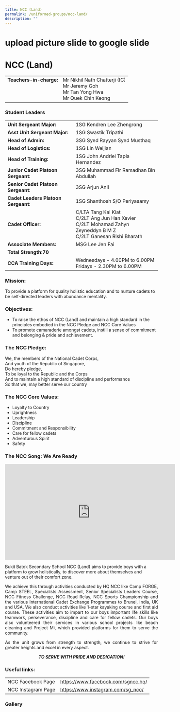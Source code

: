 ```yaml
---
title: NCC (Land)
permalink: /uniformed-groups/ncc-land/
description: ""
---
```

# upload picture slide to google slide

# NCC (Land)


|                           |                   |
|--------------|----------------------------|
| **Teachers-in-charge:**<br><br><br><br> | Mr Nikhil Nath Chatterji (IC)<br>Mr Jeremy Goh<br>Mr Tan Yong Hwa<br>Mr Quek Chin Keong |

### Student Leaders

|                          |                       |
|-----------------|------------------|
| **Unit Sergeant Major:**            | 1SG Kendren Lee Zhengrong                                                                                             |
| **Asst Unit Sergeant Major:**       | 1SG Swastik Tripathi                                                                                                  |
| **Head of Admin:**                  | 3SG Syed Rayyan Syed Musthaq                                                                                          |
| **Head of Logistics:**              | 1SG Lin Weijian                                                                                                       |
| **Head of Training:**               | 1SG John Andriel Tapia Hernandez                                                                                      |
| **Junior Cadet Platoon Sergeant:**  | 3SG Muhammad Fir Ramadhan Bin Abdullah                                                                                |
| **Senior Cadet Platoon Sergeant:**  | 3SG Arjun Anil        |
| **Cadet Leaders Platoon Sergeant:** | 1SG Shanthosh S/O Periyasamy                                                                                          |
| **Cadet Officer:**                  | C/LTA Tang Kai Kiat<br>C/2LT Ang Jun Han Xavier<br>C/2LT Mohamad Zahyn Zeyneddyn B M Z<br>C/2LT Ganesan Rishi Bharath |
| **Associate Members:**              | MSG Lee Jen Fai                                                                                                       |
| **Total Strength:70**               |                       |
| **CCA Training Days:**<br>          | Wednesdays -  4.00PM to 6.00PM<br>Fridays - 2.30PM to 6.00PM                                                          |


### Mission:

To provide a platform for quality holistic education and to nurture cadets to be self-directed leaders with abundance mentality.

### Objectives:

*   To raise the ethos of NCC (Land) and maintain a high standard in the principles embodied in the NCC Pledge and NCC Core Values
*   To promote camaraderie amongst cadets, instill a sense of commitment and belonging & pride and achievement.

  

### **The NCC Pledge:**

We, the members of the National Cadet Corps,   
And youth of the Republic of Singapore,   
Do hereby pledge,   
To be loyal to the Republic and the Corps   
And to maintain a high standard of discipline and performance   
So that we, may better serve our country


### **The NCC Core Values:**

*   Loyalty to Country
*   Uprightness
*   Leadership
*   Discipline
*   Commitment and Responsibility
*   Care for fellow cadets
*   Adventurous Spirit
*   Safety

### **The NCC Song: We Are Ready**

<iframe width="560" height="315" src="https://www.youtube.com/embed/ww-T528CPw8" title="Singapore NCC SONG 2016" frameborder="0" allow="accelerometer; autoplay; clipboard-write; encrypted-media; gyroscope; picture-in-picture" allowfullscreen></iframe>

Bukit Batok Secondary School NCC (Land) aims to provide boys with a platform to grow holistically, to discover more about themselves and venture out of their comfort zone.


<p style="text-align: justify;">We achieve this through activities conducted by HQ NCC like Camp FORGE, Camp STEEL, Specialists Assessment, Senior Specialists Leaders Course, NCC Fitness Challenge, NCC Road Relay, NCC Sports Championship and the various International Cadet Exchange Programmes to Brunei, India, UK and USA. We also conduct activities like 1-star kayaking course and first aid course. These activities aim to impart to our boys important life skills like teamwork, perseverance, discipline and care for fellow cadets. Our boys also volunteered their services in various school projects like beach cleaning and Project Mi, which provided platforms for them to serve the community.</p>


<p style="text-align: justify;">As the unit grows from strength to strength, we continue to strive for greater heights and excel in every aspect.</p>
  

****_<center>TO SERVE WITH PRIDE AND DEDICATION!</center>_****


### **Useful links:**

|                    |                       |
|--------------------|-----------------------------|
| NCC Facebook Page  | https://www.facebook.com/sgncc.hq/ |
| NCC Instagram Page | https://www.instagram.com/sg_ncc/  |

### Gallery
